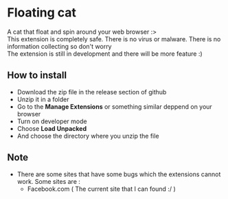# Floating cat

A cat that float and spin around your web browser :> <br>
This extension is completely safe. There is no virus or malware. There is no information collecting so don't worry <br>
The extension is still in development and there will be more feature :)

## How to install
- Download the zip file in the release section of github
- Unzip it in a folder
- Go to the **Manage Extensions** or something similar deppend on your browser
- Turn on developer mode
- Choose **Load Unpacked**
- And choose the directory where you unzip the file

## Note
- There are some sites that have some bugs which the extensions cannot work. Some sites are :
  - Facebook.com
  ( The current site that I can found :/ )
